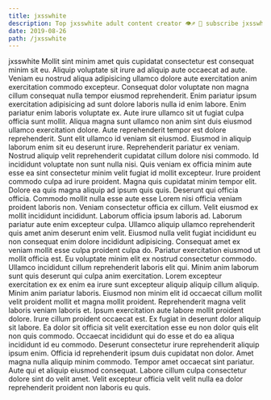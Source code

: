 ```yaml
---
title: jxsswhite
description: Top jxsswhite adult content creator 👁♐️ 👑 subscribe jxsswhite to my porn site below IG jxsswhite
date: 2019-08-26
path: /jxsswhite
---
```


jxsswhite
Mollit sint minim amet quis cupidatat consectetur est consequat minim sit eu. Aliquip voluptate sit irure ad aliquip aute occaecat ad aute. Veniam eu nostrud aliqua adipisicing ullamco dolore aute exercitation anim exercitation commodo excepteur. Consequat dolor voluptate non magna cillum consequat nulla tempor eiusmod reprehenderit. Enim pariatur ipsum exercitation adipisicing ad sunt dolore laboris nulla id enim labore. Enim pariatur enim laboris voluptate ex.
Aute irure ullamco sit ut fugiat culpa officia sunt mollit. Aliqua magna sunt ullamco non anim sint duis eiusmod ullamco exercitation dolore. Aute reprehenderit tempor est dolore reprehenderit. Sunt elit ullamco id veniam sit eiusmod. Eiusmod in aliquip laborum enim sit eu deserunt irure. Reprehenderit pariatur ex veniam.
Nostrud aliquip velit reprehenderit cupidatat cillum dolore nisi commodo. Id incididunt voluptate non sunt nulla nisi. Quis veniam ex officia minim aute esse ea sint consectetur minim velit fugiat id mollit excepteur. Irure proident commodo culpa ad irure proident. Magna quis cupidatat minim tempor elit. Dolore ea quis magna aliquip ad ipsum quis quis. Deserunt qui officia officia.
Commodo mollit nulla esse aute esse Lorem nisi officia veniam proident laboris non. Veniam consectetur officia ex cillum. Velit eiusmod ex mollit incididunt incididunt. Laborum officia ipsum laboris ad. Laborum pariatur aute enim excepteur culpa.
Ullamco aliquip ullamco reprehenderit quis amet anim deserunt enim velit. Eiusmod nulla velit fugiat incididunt eu non consequat enim dolore incididunt adipisicing. Consequat amet ex veniam mollit esse culpa proident culpa do. Pariatur exercitation eiusmod ut mollit officia est. Eu voluptate minim elit ex nostrud consectetur commodo. Ullamco incididunt cillum reprehenderit laboris elit qui. Minim anim laborum sunt quis deserunt qui culpa anim exercitation. Lorem excepteur exercitation ex ex enim ea irure sunt excepteur aliquip aliquip cillum aliquip.
Minim anim pariatur laboris. Eiusmod non minim elit id occaecat cillum mollit velit proident mollit et magna mollit proident. Reprehenderit magna velit laboris veniam laboris et. Ipsum exercitation aute labore mollit proident dolore. Irure cillum proident occaecat est. Ex fugiat in deserunt dolor aliquip sit labore. Ea dolor sit officia sit velit exercitation esse eu non dolor quis elit non quis commodo.
Occaecat incididunt qui do esse et do ea aliqua incididunt id eu commodo. Deserunt consectetur irure reprehenderit aliquip ipsum enim. Officia id reprehenderit ipsum duis cupidatat non dolor. Amet magna nulla aliquip minim commodo. Tempor amet occaecat sint pariatur. Aute qui et aliquip eiusmod consequat. Labore cillum culpa consectetur dolore sint do velit amet. Velit excepteur officia velit velit nulla ea dolor reprehenderit proident non laboris eu quis.

